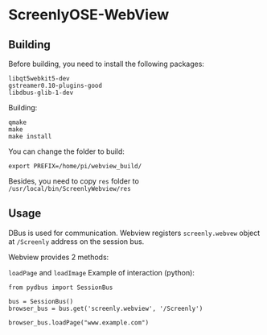 # ScreenlyOSE-WebView

## Building

Before building, you need to install the following packages:

```
libqt5webkit5-dev
gstreamer0.10-plugins-good
libdbus-glib-1-dev
```

Building:

```
qmake
make
make install
```

You can change the folder to build:

```
export PREFIX=/home/pi/webview_build/
```

Besides, you need to copy `res` folder to `/usr/local/bin/ScreenlyWebview/res`

## Usage

DBus is used for communication.
Webview registers `screenly.webvew` object at `/Screenly` address on the session bus.

Webview provides 2 methods:

`loadPage` and `loadImage`
Example of interaction (python):

```
from pydbus import SessionBus

bus = SessionBus()
browser_bus = bus.get('screenly.webview', '/Screenly')

browser_bus.loadPage("www.example.com")
```
